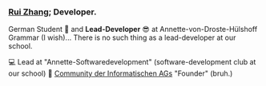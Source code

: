 ### [Rui Zhang](https://website-totallyinformatik.vercel.app/); Developer.

German Student :school_satchel: and **Lead-Developer** :sunglasses: at Annette-von-Droste-Hülshoff Grammar (I wish)... There is no such thing as a lead-developer at our school.

:computer: Lead at "Annette-Softwaredevelopment" (software-development club at our school)
:file_folder: [Community der Informatischen AGs](https://www.community-inf-ag.de/) "Founder" (bruh.)

